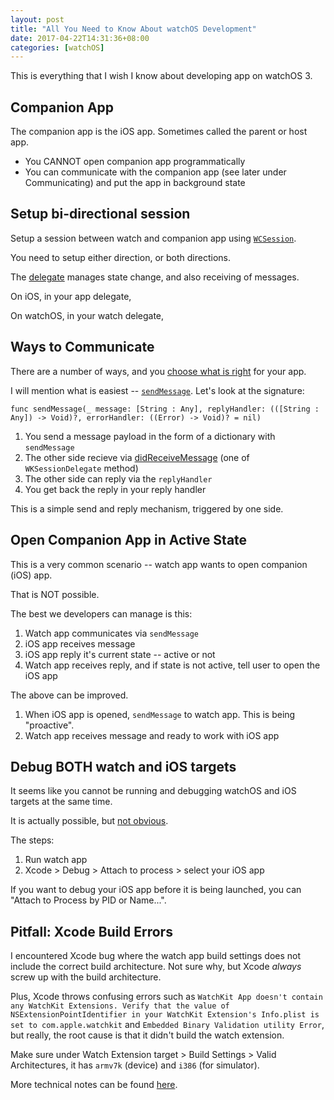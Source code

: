 ```yaml
---
layout: post
title: "All You Need to Know About watchOS Development"
date: 2017-04-22T14:31:36+08:00
categories: [watchOS]
---
```


This is everything that I wish I know about developing app on watchOS 3.

## Companion App

The companion app is the iOS app. Sometimes called the parent or host app.

- You CANNOT open companion app programmatically
- You can communicate with the companion app (see later under Communicating) and put the app in background state


## Setup bi-directional session

Setup a session between watch and companion app using [`WCSession`](https://developer.apple.com/reference/watchconnectivity/wcsession).

You need to setup either direction, or both directions.

The [delegate](https://developer.apple.com/reference/watchconnectivity/wcsessiondelegate) manages state change, and also receiving of messages.

On iOS, in your app delegate,



On watchOS, in your watch delegate,



## Ways to Communicate

There are a number of ways, and you [choose what is right](https://developer.apple.com/library/content/documentation/General/Conceptual/WatchKitProgrammingGuide/SharingData.html#//apple_ref/doc/uid/TP40014969-CH29-SW1) for your app.

I will mention what is easiest -- [`sendMessage`](https://developer.apple.com/reference/watchconnectivity/wcsession/1615687-sendmessage). Let's look at the signature:

    func sendMessage(_ message: [String : Any], replyHandler: (([String : Any]) -> Void)?, errorHandler: ((Error) -> Void)? = nil)

1. You send a message payload in the form of a dictionary with `sendMessage`
2. The other side recieve via [didReceiveMessage](https://developer.apple.com/reference/watchconnectivity/wcsessiondelegate/1615677-session) (one of `WKSessionDelegate` method)
3. The other side can reply via the `replyHandler`
4. You get back the reply in your reply handler

This is a simple send and reply mechanism, triggered by one side.


## Open Companion App in Active State

This is a very common scenario -- watch app wants to open companion (iOS) app.

That is NOT possible.

The best we developers can manage is this:

1. Watch app communicates via `sendMessage`
2. iOS app receives message
3. iOS app reply it's current state -- active or not
4. Watch app receives reply, and if state is not active, tell user to open the iOS app

The above can be improved.

1. When iOS app is opened, `sendMessage` to watch app. This is being "proactive".
2. Watch app receives message and ready to work with iOS app


## Debug BOTH watch and iOS targets

It seems like you cannot be running and debugging watchOS and iOS targets at the same time.

It is actually possible, but [not obvious](https://forums.developer.apple.com/thread/16003).

The steps:

1. Run watch app
2. Xcode > Debug > Attach to process > select your iOS app

If you want to debug your iOS app before it is being launched, you can "Attach to Process by PID or Name...".


## Pitfall: Xcode Build Errors

I encountered Xcode bug where the watch app build settings does not include the correct build architecture. Not sure why, but Xcode _always_ screw up with the build architecture.

Plus, Xcode throws confusing errors such as `WatchKit App doesn't contain any WatchKit Extensions. Verify that the value of NSExtensionPointIdentifier in your WatchKit Extension's Info.plist is set to com.apple.watchkit` and `Embedded Binary Validation utility Error`, but really, the root cause is that it didn't build the watch extension.

Make sure under Watch Extension target > Build Settings > Valid Architectures, it has `armv7k` (device) and `i386` (for simulator).

More technical notes can be found [here](https://developer.apple.com/library/content/technotes/tn2424/_index.html).
